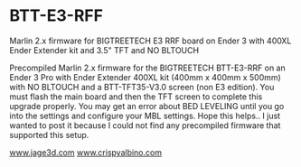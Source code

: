 # BTT-E3-RFF
Marlin 2.x firmware for BIGTREETECH E3 RRF board on Ender 3 with 400XL Ender Extender kit and 3.5" TFT and NO BLTOUCH

Precompiled Marlin 2.x firmware for the BIGTREETECH BTT-E3-RRF on an Ender 3 Pro with Ender Extender 400XL kit (400mm x 400mm x 500mm) with NO BLTOUCH and a BTT-TFT35-V3.0 screen (non E3 edition). You must flash the main board and then the TFT screen to complete this upgrade properly. You may get an error about BED LEVELING until you go into the settings and configure your MBL settings. Hope this helps.. I just wanted to post it because I could not find any precompiled firmware that supported this setup. 

www.jage3d.com
www.crispyalbino.com

